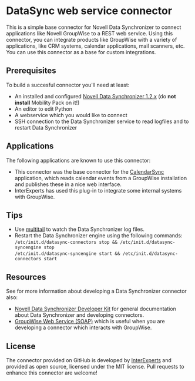 DataSync web service connector
==============================

This is a simple base connector for Novell Data Synchronizer to connect applications like Novell GroupWise to a REST web service. Using this connector, you can integrate products like GroupWise with a variety of applications, like CRM systems, calendar applications, mail scanners, etc. You can use this connector as a base for custom integrations.

Prerequisites
-------------

To build a succesful connector you'll need at least:

* An installed and configured [Novell Data Synchronizer 1.2.x](http://download.novell.com/Download?buildid=AwGj_CBABEI~) (do **not install** Mobility Pack on it!)
* An editor to edit Python
* A webservice which you would like to connect
* SSH connection to the Data Synchronizer service to read logfiles and to restart Data Synchronizer

Applications
------------

The following applications are known to use this connector:

* This connector was the base connector for the [CalendarSync](http://www.interexperts.nl/english/solutions/data-synchronizer-connectors/calendarsync) application, which reads calendar events from a GroupWise installation and publishes these in a nice web interface.
* InterExperts has used this plug-in to integrate some internal systems with GroupWise.

Tips
----

* Use [multitail](http://www.vanheusden.com/multitail/) to watch the Data Synchronizer log files.
* Restart the Data Synchronizer engine using the following commands:  
  `/etc/init.d/datasync-connectors stop && /etc/init.d/datasync-syncengine stop`  
  `/etc/init.d/datasync-syncengine start && /etc/init.d/datasync-connectors start`

Resources
---------

See for more information about developing a Data Synchronizer connector also:

* [Novell Data Synchronizer Developer Kit](https://www.novell.com/developer/ndk/datasynchronizer.html) for general documentation about
  Data Synchronizer and developing connectors.
* [GroupWise Web Service (SOAP)](https://www.novell.com/developer/ndk/groupwise/groupwise_web_service_%28soap%29.html) which is useful
  when you are developing a connector which interacts with GroupWise.

License
-------

The connector provided on GitHub is developed by [InterExperts](http://www.interexperts.nl/) and provided as open source, licensed under the MIT license. Pull requests to enhance this connector are welcome!